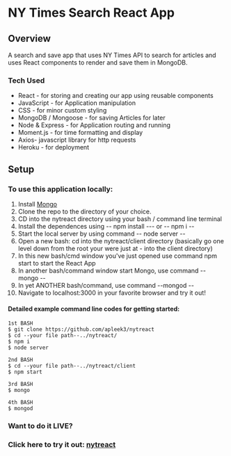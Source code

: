 # NY Times Search React App


## Overview
A search and save app that uses NY Times API to search for articles and uses React components to render and save them in MongoDB.

### Tech Used
* React - for storing and creating our app using reusable components
* JavaScript - for Application manipulation
* CSS - for minor custom styling
* MongoDB / Mongoose - for saving Articles for later
* Node & Express - for Application routing and running
* Moment.js - for time formatting and display
* Axios- javascript library for http requests
* Heroku - for deployment


## Setup

### To use this application locally:
1. Install [Mongo](https://www.mongodb.com/)
1. Clone the repo to the directory of your choice.
1. CD into the nytreact directory using your bash / command line terminal
1. Install the dependences using -- npm install --- or -- npm i --
1. Start the local server by using command -- node server --
1. Open a new bash: cd into the nytreact/client directory (basically go one level down from the root your were just at - into the client directory)
1. In this new bash/cmd window you've just opened use command npm start to start the React App
1. In another bash/command window start Mongo, use command -- mongo --
1. In yet ANOTHER bash/command, use command --mongod --
1. Navigate to localhost:3000 in your favorite browser and try it out!


#### Detailed example command line codes for getting started: 

    1st BASH
    $ git clone https://github.com/apleek3/nytreact
    $ cd --your file path--../nytreact/
    $ npm i
    $ node server
    
    2nd BASH
    $ cd --your file path--../nytreact/client
    $ npm start
    
    3rd BASH
    $ mongo
    
    4th BASH
    $ mongod 
      

### Want to do it LIVE?
### Click here to try it out: [nytreact](https://apleek3-nytreact.herokuapp.com/)
